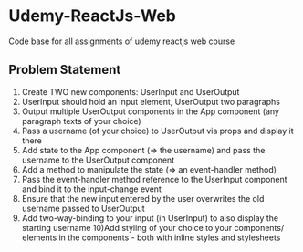 
# Udemy-ReactJs-Web
Code base for all assignments of udemy reactjs web course 

## Problem Statement
1) Create TWO new components: UserInput and UserOutput
2) UserInput should hold an input element, UserOutput two paragraphs
3) Output multiple UserOutput components in the App component (any paragraph texts of your choice)
4) Pass a username (of your choice) to UserOutput via props and display it there
5) Add state to the App component (=> the username) and pass the username to the UserOutput component
6) Add a method to manipulate the state (=> an event-handler method)
7) Pass the event-handler method reference to the UserInput component and bind it to the input-change event
8) Ensure that the new input entered by the user overwrites the old username passed to UserOutput
9) Add two-way-binding to your input (in UserInput) to also display the starting username
10)Add styling of your choice to your components/ elements in the components - both with inline styles and stylesheets


